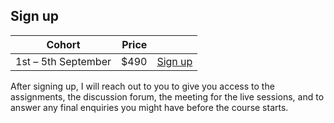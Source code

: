 ## Sign up

| Cohort | Price | |
| - | -: | - |
| 1st – 5th September | $490 | <a href="https://mathspp.gumroad.com/l/intermediate-python-course?wanted=true&variant=Cohort:+1st+%E2%80%93+5th+September" target="_blank" class="btn">Sign up</a> |


After signing up, I will reach out to you to give you access to the assignments, the discussion forum, the meeting for the live sessions, and to answer any final enquiries you might have before the course starts.
